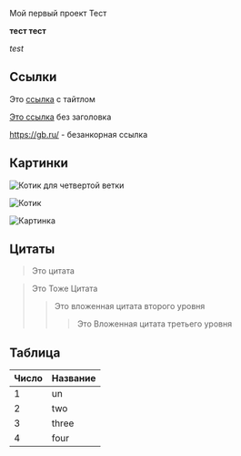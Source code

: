 Мой первый проект
Тест

**тест тест**

*test*

## Ссылки
Это [ссылка](https://gb.ru/ "GeekBrains") с тайтлом

[Это ссылка](https://gb.ru/) без заголовка

https://gb.ru/ - безанкорная ссылка

## Картинки
![Котик для четвертой ветки](https://avatars.mds.yandex.net/i?id=2b86d443316a2c6ddcaa0c3a18599e00-5169780-images-thumbs&n=13)

![Котик](https://avatars.mds.yandex.net/i?id=1df3b9a13336fd72a8c231c20147fa2a-6946674-images-thumbs&n=13 "Другой котик для четвертой ветки")

![Картинка][logo]

[logo]: https://avatars.mds.yandex.net/i?id=220b34c3bb4b3e7c34f1953933906f81-5876089-images-thumbs&n=13

## Цитаты
> Это цитата

> Это Тоже Цитата
>> Это вложенная цитата второго уровня
>>> Это Вложенная цитата третьего уровня

## Таблица
|Число|Название|
|--|--|
|1|un|
|2|two
3|three
4|four